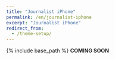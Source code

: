 ```yaml
---
title: "Journalist iPhone"
permalink: /en/journalist-iphone
excerpt: "Journalist iPhone"
redirect_from:
  - /theme-setup/
---
```


{% include base_path %}
**COMING SOON**
